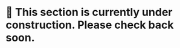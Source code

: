 # 🚧 This section is currently under construction. Please check back soon. 
    
 
      
      
   
   
